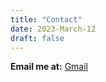 ```yaml
---
title: "Contact"
date: 2023-March-12
draft: false
---
```

**Email me at:** [Gmail](mailto:yangtaotao0524@gmail.com)
